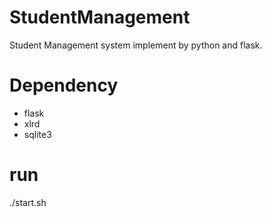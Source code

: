 # StudentManagement
Student Management system implement by python and flask.

# Dependency

- flask
- xlrd
- sqlite3

# run
./start.sh


